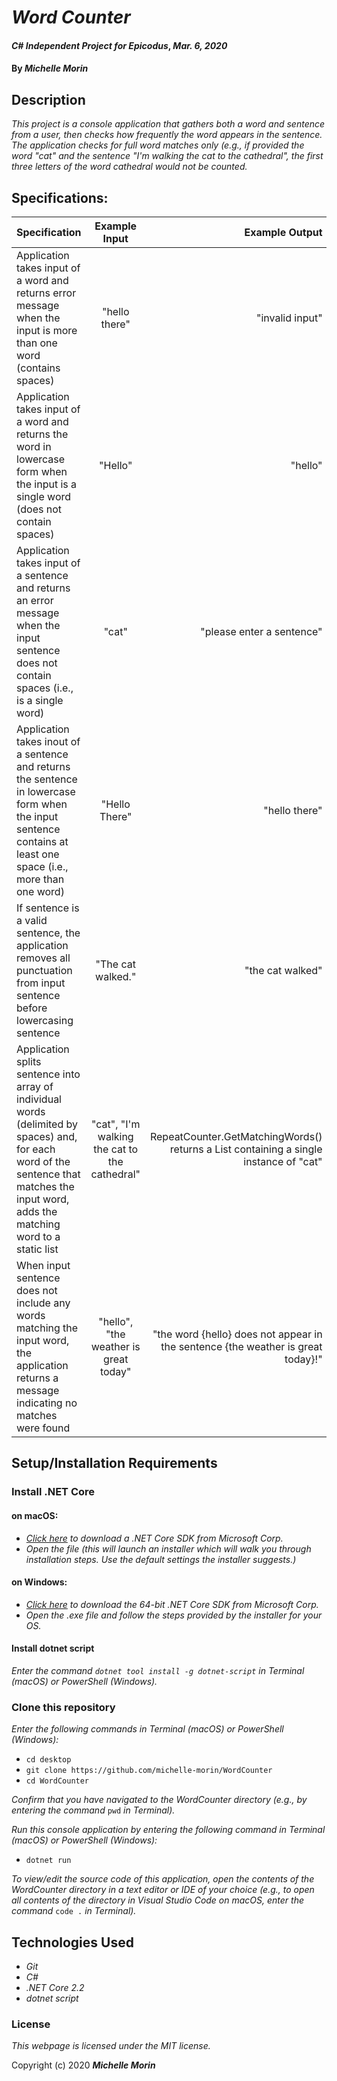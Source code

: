 # _Word Counter_

#### _C# Independent Project for Epicodus_, _Mar. 6, 2020_

#### By _**Michelle Morin**_

## Description

_This project is a console application that gathers both a word and sentence from a user, then checks how frequently the word appears in the sentence. The application checks for full word matches only (e.g., if provided the word "cat" and the sentence "I'm walking the cat to the cathedral", the first three letters of the word cathedral would not be counted._ 

## Specifications:

| Specification | Example Input | Example Output |
| ------------- |:-------------:| -------------------:|
| Application takes input of a word and returns error message when the input is more than one word (contains spaces) | "hello there" | "invalid input" |
| Application takes input of a word and returns the word in lowercase form when the input is a single word (does not contain spaces) | "Hello" | "hello" |
| Application takes input of a sentence and returns an error message when the input sentence does not contain spaces (i.e., is a single word) | "cat" | "please enter a sentence" |
| Application takes inout of a sentence and returns the sentence in lowercase form when the input sentence contains at least one space (i.e., more than one word) | "Hello There" | "hello there" |
| If sentence is a valid sentence, the application removes all punctuation from input sentence before lowercasing sentence | "The cat walked." | "the cat walked" |
| Application splits sentence into array of individual words (delimited by spaces) and, for each word of the sentence that matches the input word, adds the matching word to a static list | "cat", "I'm walking the cat to the cathedral" | RepeatCounter.GetMatchingWords() returns a List<string> containing a single instance of "cat" |
| When input sentence does not include any words matching the input word, the application returns a message indicating no matches were found | "hello", "the weather is great today" | "the word {hello} does not appear in the sentence {the weather is great today}!" |

## Setup/Installation Requirements

### Install .NET Core

#### on macOS:
* _[Click here](https://dotnet.microsoft.com/download/thank-you/dotnet-sdk-2.2.106-macos-x64-installer) to download a .NET Core SDK from Microsoft Corp._
* _Open the file (this will launch an installer which will walk you through installation steps. Use the default settings the installer suggests.)_

#### on Windows:
* _[Click here](https://dotnet.microsoft.com/download/thank-you/dotnet-sdk-2.2.203-windows-x64-installer) to download the 64-bit .NET Core SDK from Microsoft Corp._
* _Open the .exe file and follow the steps provided by the installer for your OS._

#### Install dotnet script
_Enter the command ``dotnet tool install -g dotnet-script`` in Terminal (macOS) or PowerShell (Windows)._

### Clone this repository

_Enter the following commands in Terminal (macOS) or PowerShell (Windows):_
* ``cd desktop``
* ``git clone https://github.com/michelle-morin/WordCounter``
* ``cd WordCounter``

_Confirm that you have navigated to the WordCounter directory (e.g., by entering the command_ ``pwd`` _in Terminal)._

_Run this console application by entering the following command in Terminal (macOS) or PowerShell (Windows):_
* ``dotnet run``

_To view/edit the source code of this application, open the contents of the WordCounter directory in a text editor or IDE of your choice (e.g., to open all contents of the directory in Visual Studio Code on macOS, enter the command_ ``code .`` _in Terminal)._

## Technologies Used
* _Git_
* _C#_
* _.NET Core 2.2_
* _dotnet script_

### License

*This webpage is licensed under the MIT license.*

Copyright (c) 2020 **_Michelle Morin_**